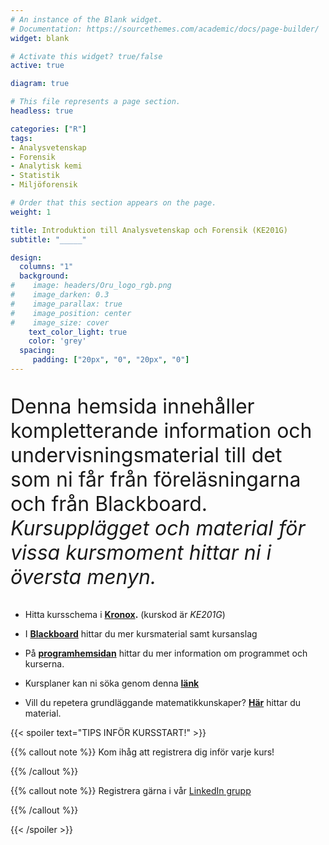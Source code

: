 ```yaml
---
# An instance of the Blank widget.
# Documentation: https://sourcethemes.com/academic/docs/page-builder/
widget: blank

# Activate this widget? true/false
active: true

diagram: true

# This file represents a page section.
headless: true

categories: ["R"]
tags:
- Analysvetenskap
- Forensik
- Analytisk kemi
- Statistik
- Miljöforensik

# Order that this section appears on the page.
weight: 1

title: Introduktion till Analysvetenskap och Forensik (KE201G)
subtitle: "_____"

design:
  columns: "1"
  background:
#    image: headers/Oru_logo_rgb.png
#    image_darken: 0.3
#    image_parallax: true
#    image_position: center
#    image_size: cover
    text_color_light: true
    color: 'grey'
  spacing:
     padding: ["20px", "0", "20px", "0"]
---
```


<font size="6">

Denna hemsida innehåller kompletterande information och undervisningsmaterial till det som ni får från föreläsningarna och från Blackboard. _Kursupplägget och material för vissa kursmoment hittar ni i översta menyn._

 </font>
 
- Hitta kursschema i **[Kronox](https://kronox.oru.se/index.jsp).** (kurskod är _KE201G_)

- I **[Blackboard](https://idp.oru.se/oxauth/login.htm)** hittar du mer kursmaterial samt kursanslag

- På **[programhemsidan](https://www.oru.se/utbildning/program/analysvetenskapligt-program-i-kemi-med-inriktning-mot-forensik/)** hittar du mer information om programmet och kurserna.

- Kursplaner kan ni söka genom denna **[länk](https://www.oru.se/utbildning/jag-ar-student/kurs--och-utbildningsplaner/)**

- Vill du repetera grundläggande matematikkunskaper? **[Här](https://www.oru.se/institutioner/naturvetenskap-och-teknik/amnen/matematik/repetera-matematik/)** hittar du material.

{{< spoiler text="TIPS INFÖR KURSSTART!" >}}

{{% callout note %}}
Kom ihåg att registrera dig inför varje kurs!

{{% /callout %}}

{{% callout note %}}
Registrera gärna i vår [LinkedIn grupp](https://www.linkedin.com/groups/8429555/)

{{% /callout %}}



{{< /spoiler >}}

